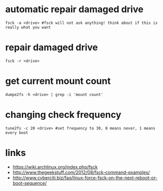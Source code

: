 # automatic repair damaged drive

    fsck -a <drive> #fsck will not ask anything! think about if this is really what you want

# repair damaged drive

    fsck -r <drive>

# get current mount count

    dumpe2fs -h <drive> | grep -i 'mount count'

# changing check frequency

    tune2fs -c 20 <drive> #set frequency to 30, 0 means never, 1 means every boot

# links

* https://wiki.archlinux.org/index.php/fsck
* http://www.thegeekstuff.com/2012/08/fsck-command-examples/
* http://www.cyberciti.biz/faq/linux-force-fsck-on-the-next-reboot-or-boot-sequence/
